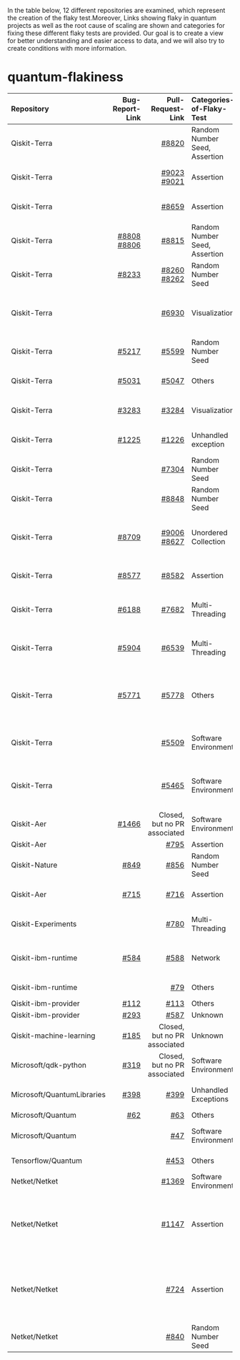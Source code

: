 In the table below, 12 different repositories are examined, which represent the creation of the flaky test.Moreover, Links showing flaky in quantum projects as well as the root cause of scaling are shown and categories for fixing these different flaky tests are provided. Our goal is to create a view for better understanding and easier access to data, and we will also try to create conditions with more information.
# quantum-flakiness
|  Repository |   Bug-Report-Link  |  Pull-Request-Link | Categories-of-Flaky-Test |      Categories-of-Fix            |
|    :---     |    ---:            |  ---:              |         :---             |              :---                 |
| Qiskit-Terra |  |   [#8820](https://github.com/Qiskit/qiskit-terra/pull/8820)        | Random Number Seed, Assertion    | Fix random seed to a fixed value  |
| Qiskit-Terra |  |  [#9023](https://github.com/Qiskit/qiskit-terra/pull/9023)<br> [#9021](https://github.com/Qiskit/qiskit-terra/pull/9021) | Assertion | Loose the thresholds of an assertion |
| Qiskit-Terra |  | [#8659](https://github.com/Qiskit/qiskit-terra/pull/8659)  | Assertion | Loose thresholds of equal test |
| Qiskit-Terra | [#8808](https://github.com/Qiskit/qiskit-terra/pull/8808)<br> [#8806](https://github.com/Qiskit/qiskit-terra/issues/8806) | [#8815](https://github.com/Qiskit/qiskit-terra/pull/8815) | Random Number Seed, Assertion | Fixed random seed, and more |
| Qiskit-Terra | [#8233](https://github.com/Qiskit/qiskit-terra/issues/8233) | [#8260](https://github.com/Qiskit/qiskit-terra/pull/8260)<br> [#8262](https://github.com/Qiskit/qiskit-terra/pull/8262) | Random Number Seed | Fixed random seed |
| Qiskit-Terra |  | [#6930](https://github.com/Qiskit/qiskit-terra/pull/6930) |       Visualization      | Add wrappers to detect incomplete file formats  |
| Qiskit-Terra | [#5217](https://github.com/Qiskit/qiskit-terra/issues/5217) | [#5599](https://github.com/Qiskit/qiskit-terra/pull/5599) | Random Number Seed  | Fixed random seed |
| Qiskit-Terra | [#5031](https://github.com/Qiskit/qiskit-terra/issues/5031) | [#5047](https://github.com/Qiskit/qiskit-terra/pull/5047) | Others | Remove hypothesis deadline  |
| Qiskit-Terra | [#3283](https://github.com/Qiskit/qiskit-terra/issues/3283) | [#3284](https://github.com/Qiskit/qiskit-terra/pull/3284) | Visualization | Update reference files |
| Qiskit-Terra | [#1225](https://github.com/Qiskit/qiskit-terra/issues/1225) | [#1226](https://github.com/Qiskit/qiskit-terra/pull/1226) | Unhandled exception | Add exception handler |
| Qiskit-Terra |  | [#7304](https://github.com/Qiskit/qiskit-terra/pull/7304) |   Random Number Seed | Fixed random number seed |
| Qiskit-Terra |  | [#8848](https://github.com/Qiskit/qiskit-terra/pull/8848) |   Random Number Seed | Fixed random seed |
| Qiskit-Terra | [#8709](https://github.com/Qiskit/qiskit-terra/issues/8709) | [#9006](https://github.com/Qiskit/qiskit-terra/pull/9006)<br> [#8627](https://github.com/Qiskit/qiskit-terra/pull/8627) | Unordered Collection | Compare key-by-key instead of the insertion order |
| Qiskit-Terra | [#8577](https://github.com/Qiskit/qiskit-terra/issues/8577) | [#8582](https://github.com/Qiskit/qiskit-terra/pull/8582) | Assertion | Remove time senstive assert |
| Qiskit-Terra | [#6188](https://github.com/Qiskit/qiskit-terra/issues/6188) | [#7682](https://github.com/Qiskit/qiskit-terra/pull/7682) | Multi-Threading | Bumping the minimum symengine version |
| Qiskit-Terra | [#5904](https://github.com/Qiskit/qiskit-terra/issues/5904) | [#6539](https://github.com/Qiskit/qiskit-terra/pull/6539) | Multi-Threading | Disables the use of parallel sphinx |
| Qiskit-Terra | [#5771](https://github.com/Qiskit/qiskit-terra/issues/5771) | [#5778](https://github.com/Qiskit/qiskit-terra/pull/5778) | Others | Ensuring all instruction objects in scheduled circuit are different |
| Qiskit-Terra |  | [#5509](https://github.com/Qiskit/qiskit-terra/pull/5509) | Software Environment | Change the deprecation shim in qiskit.util |
| Qiskit-Terra |  | [#5465](https://github.com/Qiskit/qiskit-terra/pull/5465) | Software Environment | "Expands the macOS skip on the tests to be python >= 3.8" |
| Qiskit-Aer | [#1466](https://github.com/Qiskit/qiskit-aer/issues/1466) | Closed, but no PR associated | Software Environment |  |
| Qiskit-Aer |  | [#795](https://github.com/Qiskit/qiskit-aer/pull/795) |  Assertion |  |
| Qiskit-Nature | [#849](https://github.com/Qiskit/qiskit-nature/issues/849) | [#856](https://github.com/Qiskit/qiskit-nature/pull/856) | Random Number Seed | Fix random seed |
| Qiskit-Aer | [#715](https://github.com/Qiskit/qiskit-nature/issues/715) | [#716](https://github.com/Qiskit/qiskit-nature/pull/716) | Assertion | Add approximate equal |
| Qiskit-Experiments |  | [#780](https://github.com/Qiskit/qiskit-experiments/pull/780) | Multi-Threading | Set the number of threads to 1 |
| Qiskit-ibm-runtime | [#584](https://github.com/Qiskit/qiskit-ibm-runtime/issues/584) | [#588](https://github.com/Qiskit/qiskit-ibm-runtime/pull/588) | Network | Wait until websocket finished connection |
| Qiskit-ibm-runtime |  | [#79](https://github.com/Qiskit/qiskit-ibm-runtime/pull/79) | Others | Set unique program id |
| Qiskit-ibm-provider | [#112](https://github.com/Qiskit/qiskit-ibm-provider/issues/112) | [#113](https://github.com/Qiskit/qiskit-ibm-provider/pull/113) | Others | Filter test |
| Qiskit-ibm-provider | [#293](https://github.com/Qiskit/qiskit-ibm-provider/issues/293) | [#587](https://github.com/Qiskit/qiskit-ibmq-provider/pull/587) | Unknown | |
| Qiskit-machine-learning | [#185](https://github.com/Qiskit/qiskit-machine-learning/issues/185) | Closed, but no PR associated | Unknown | Set the number of threads to 1 |
| Microsoft/qdk-python | [#319](https://github.com/microsoft/qdk-python/issues/319) | Closed, but no PR associated | Software Environment | Live test in CI |
| Microsoft/QuantumLibraries | [#398](https://github.com/microsoft/QuantumLibraries/issues/398) | [#399](https://github.com/microsoft/QuantumLibraries/pull/399) | Unhandled Exceptions | Ignore negative value |
| Microsoft/Quantum | [#62](https://github.com/microsoft/Quantum/issues/62) | [#63](https://github.com/microsoft/Quantum/pull/63) | Others | Delete space |
| Microsoft/Quantum |  | [#47](https://github.com/microsoft/Quantum/pull/47) | Software Environment | Update the version of Electron |
| Tensorflow/Quantum |  | [#453](https://github.com/tensorflow/quantum/pull/453) | Others | Fixed output manually |
| Netket/Netket |  | [#1369](https://github.com/netket/netket/pull/1369) | Software Environment | Simplified tests |
| Netket/Netket |  | [#1147](https://github.com/netket/netket/pull/1147) | Assertion | Bump assert tolerance (replace hard-coded tolerance with the error of mean) |
| Netket/Netket |  | [#724](https://github.com/netket/netket/pull/724) | Assertion | Bump assert tolerance (from atol=1e-10 to 1e-8), atol=absolute tolerance |
| Netket/Netket | |  [#840](https://github.com/netket/netket/pull/840) | Random Number Seed | Fix random seed |










